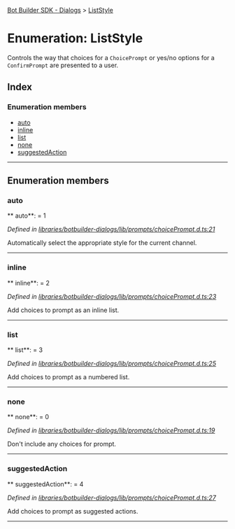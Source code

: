 [Bot Builder SDK - Dialogs](../README.md) > [ListStyle](../enums/botbuilder_dialogs.liststyle.md)



# Enumeration: ListStyle


Controls the way that choices for a `ChoicePrompt` or yes/no options for a `ConfirmPrompt` are presented to a user.

## Index

### Enumeration members

* [auto](botbuilder_dialogs.liststyle.md#auto)
* [inline](botbuilder_dialogs.liststyle.md#inline)
* [list](botbuilder_dialogs.liststyle.md#list)
* [none](botbuilder_dialogs.liststyle.md#none)
* [suggestedAction](botbuilder_dialogs.liststyle.md#suggestedaction)



---
## Enumeration members
<a id="auto"></a>

###  auto

** auto**:    = 1

*Defined in [libraries/botbuilder-dialogs/lib/prompts/choicePrompt.d.ts:21](https://github.com/Microsoft/botbuilder-js/blob/9f80f0a/libraries/botbuilder-dialogs/lib/prompts/choicePrompt.d.ts#L21)*



Automatically select the appropriate style for the current channel.




___

<a id="inline"></a>

###  inline

** inline**:    = 2

*Defined in [libraries/botbuilder-dialogs/lib/prompts/choicePrompt.d.ts:23](https://github.com/Microsoft/botbuilder-js/blob/9f80f0a/libraries/botbuilder-dialogs/lib/prompts/choicePrompt.d.ts#L23)*



Add choices to prompt as an inline list.




___

<a id="list"></a>

###  list

** list**:    = 3

*Defined in [libraries/botbuilder-dialogs/lib/prompts/choicePrompt.d.ts:25](https://github.com/Microsoft/botbuilder-js/blob/9f80f0a/libraries/botbuilder-dialogs/lib/prompts/choicePrompt.d.ts#L25)*



Add choices to prompt as a numbered list.




___

<a id="none"></a>

###  none

** none**:    = 0

*Defined in [libraries/botbuilder-dialogs/lib/prompts/choicePrompt.d.ts:19](https://github.com/Microsoft/botbuilder-js/blob/9f80f0a/libraries/botbuilder-dialogs/lib/prompts/choicePrompt.d.ts#L19)*



Don't include any choices for prompt.




___

<a id="suggestedaction"></a>

###  suggestedAction

** suggestedAction**:    = 4

*Defined in [libraries/botbuilder-dialogs/lib/prompts/choicePrompt.d.ts:27](https://github.com/Microsoft/botbuilder-js/blob/9f80f0a/libraries/botbuilder-dialogs/lib/prompts/choicePrompt.d.ts#L27)*



Add choices to prompt as suggested actions.




___



